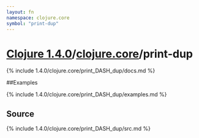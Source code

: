 ```yaml
---
layout: fn
namespace: clojure.core
symbol: "print-dup"
---
```


# [Clojure 1.4.0](../../)/[clojure.core](../)/print-dup

{% include 1.4.0/clojure.core/print_DASH_dup/docs.md %}

##Examples

{% include 1.4.0/clojure.core/print_DASH_dup/examples.md %}
## Source
{% include 1.4.0/clojure.core/print_DASH_dup/src.md %}

